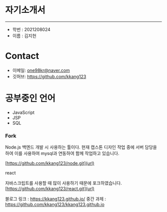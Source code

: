 # **자기소개서**


--------
- 학번 : 2021208024
- 이름 : 김지헌


# Contact
- 이메일: one98kr@naver.com
- 깃허브: https://github.com/kkang123


# **공부중인 언어**

- JavaScript
- JSP
- SQL

### **Fork**

Node.js
백엔드 개발 시 사용하는 툴이다.
현재 캡스톤 디자인 작업 중에 서버 담당을 하여 이를 사용하여 mysql과 연동하여 함께 작업하고 있습니다.

[https://github.com/kkang123/node.git](url)

react

자바스크립트를 사용할 때 많이 사용하기 때문에 포크하였습니다.
[https://github.com/kkang123/react.git](url)

블로그 링크 : https://kkang123.github.io/
중간 과제 : https://github.com/kkang123/kkang123.github.io
